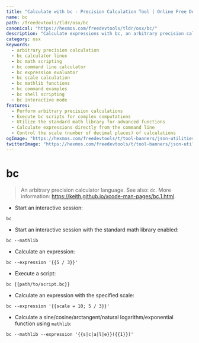 ```yaml
---
title: "Calculate with bc - Precision Calculation Tool | Online Free DevTools by Hexmos"
name: bc
path: /freedevtools/tldr/osx/bc
canonical: "https://hexmos.com/freedevtools/tldr/osx/bc/"
description: "Calculate expressions with bc, an arbitrary precision calculator language. Perform complex math and execute scripts with ease. Free online tool, no registration required."
category: osx
keywords:
  - arbitrary precision calculation
  - bc calculator linux
  - bc math scripting
  - bc command line calculator
  - bc expression evaluator
  - bc scale calculation
  - bc mathlib functions
  - bc command examples
  - bc shell scripting
  - bc interactive mode
features:
  - Perform arbitrary precision calculations
  - Execute bc scripts for complex computations
  - Utilize the standard math library for advanced functions
  - Calculate expressions directly from the command line
  - Control the scale (number of decimal places) of calculations
ogImage: "https://hexmos.com/freedevtools/t/tool-banners/json-utilities-banner.png"
twitterImage: "https://hexmos.com/freedevtools/t/tool-banners/json-utilities-banner.png"
---
```


# bc

> An arbitrary precision calculator language.
> See also: `dc`.
> More information: <https://keith.github.io/xcode-man-pages/bc.1.html>.

- Start an interactive session:

`bc`

- Start an interactive session with the standard math library enabled:

`bc --mathlib`

- Calculate an expression:

`bc --expression '{{5 / 3}}'`

- Execute a script:

`bc {{path/to/script.bc}}`

- Calculate an expression with the specified scale:

`bc --expression '{{scale = 10; 5 / 3}}'`

- Calculate a sine/cosine/arctangent/natural logarithm/exponential function using `mathlib`:

`bc --mathlib --expression '{{s|c|a|l|e}}({{1}})'`

